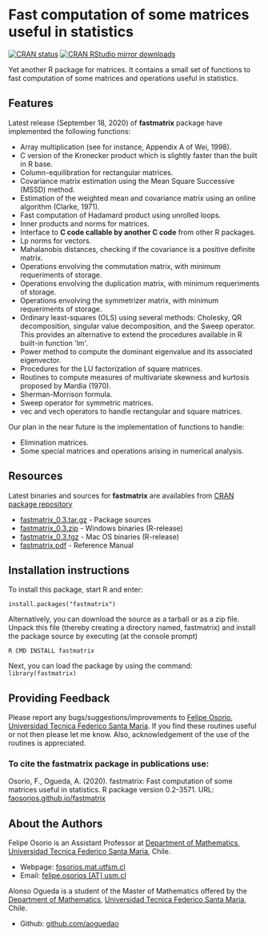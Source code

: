 # Fast computation of some matrices useful in statistics

[![CRAN status](http://www.r-pkg.org/badges/version/fastmatrix)](https://cran.r-project.org/package=fastmatrix)
[![CRAN RStudio mirror downloads](http://cranlogs.r-pkg.org/badges/fastmatrix)](https://cran.r-project.org/package=fastmatrix)

Yet another R package for matrices. It contains a small set of functions to fast computation of some matrices and operations useful in statistics.

## Features

Latest release (September 18, 2020) of **fastmatrix** package have implemented the following functions:
* Array multiplication (see for instance, Appendix A of Wei, 1998).
* C version of the Kronecker product which is slightly faster than the built in R base.
* Column-equilibration for rectangular matrices.
* Covariance matrix estimation using the Mean Square Successive (MSSD) method.
* Estimation of the weighted mean and covariance matrix using an online algorithm (Clarke, 1971).
* Fast computation of Hadamard product using unrolled loops.
* Inner products and norms for matrices.
* Interface to **C code callable by another C code** from other R packages.
* Lp norms for vectors.
* Mahalanobis distances, checking if the covariance is a positive definite matrix.
* Operations envolving the commutation matrix, with minimum requeriments of storage.
* Operations envolving the duplication matrix, with minimum requeriments of storage.
* Operations envolving the symmetrizer matrix, with minimum requeriments of storage.
* Ordinary least-squares (OLS) using several methods: Cholesky, QR decomposition, singular value decomposition, and the Sweep operator. This provides an alternative to extend the procedures available in R built-in function 'lm'.
* Power method to compute the dominant eigenvalue and its associated eigenvector.
* Procedures for the LU factorization of square matrices.
* Routines to compute measures of multivariate skewness and kurtosis proposed by Mardia (1970).
* Sherman-Morrison formula.
* Sweep operator for symmetric matrices.
* vec and vech operators to handle rectangular and square matrices.

Our plan in the near future is the implementation of functions to handle:
* Elimination matrices.
* Some special matrices and operations arising in numerical analysis.

## Resources

Latest binaries and sources for **fastmatrix** are availables from [CRAN package repository](https://cran.r-project.org/package=fastmatrix)

* [fastmatrix_0.3.tar.gz](https://cran.r-project.org/src/contrib/fastmatrix_0.3.tar.gz) - Package sources
* [fastmatrix_0.3.zip](https://cran.r-project.org/bin/windows/contrib/4.0/fastmatrix_0.3.zip) - Windows binaries (R-release)
* [fastmatrix_0.3.tgz](https://cran.r-project.org/bin/macosx/contrib/4.0/fastmatrix_0.3.tgz) - Mac OS binaries (R-release)
* [fastmatrix.pdf](https://cran.r-project.org/web/packages/fastmatrix/fastmatrix.pdf) - Reference Manual

## Installation instructions

To install this package, start R and enter:
```
install.packages("fastmatrix")
```

Alternatively, you can download the source as a tarball or as a zip file. Unpack this file (thereby creating a directory named, fastmatrix) and install the package source by executing (at the console prompt)
```
R CMD INSTALL fastmatrix
```

Next, you can load the package by using the command: `library(fastmatrix)`

## Providing Feedback

Please report any bugs/suggestions/improvements to [Felipe Osorio](mailto:felipe.osorios@usm.cl), [Universidad Tecnica Federico Santa Maria](http://www.usm.cl). If you find these routines useful or not then please let me know. Also, acknowledgement of the use of the routines is appreciated.

### To cite the fastmatrix package in publications use:

Osorio, F., Ogueda, A. (2020). fastmatrix: Fast computation of some matrices useful in statistics. 
R package version 0.2-3571. URL: [faosorios.github.io/fastmatrix](https://faosorios.github.io/fastmatrix/)

## About the Authors

Felipe Osorio is an Assistant Professor at [Department of Mathematics](http://www.mat.utfsm.cl/), [Universidad Tecnica Federico Santa Maria](http://www.usm.cl/), Chile.
* Webpage: [fosorios.mat.utfsm.cl](http://fosorios.mat.utfsm.cl/)
* Email: [felipe.osorios [AT] usm.cl](mailto:felipe.osorios@usm.cl)

Alonso Ogueda is a student of the Master of Mathematics offered by the [Department of Mathematics](http://www.mat.utfsm.cl/), [Universidad Tecnica Federico Santa Maria](http://www.usm.cl/), Chile.
* Github: [github.com/aoguedao](https://github.com/aoguedao)


